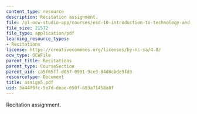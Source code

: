 ```yaml
---
content_type: resource
description: Recitation assignment.
file: /ol-ocw-studio-app/courses/esd-10-introduction-to-technology-and-policy-fall-2006/3a44f9fc5e7ddeae050f683a71458a8f_assign5.pdf
file_size: 21572
file_type: application/pdf
learning_resource_types:
- Recitations
license: https://creativecommons.org/licenses/by-nc-sa/4.0/
ocw_type: OCWFile
parent_title: Recitations
parent_type: CourseSection
parent_uid: ca5f65ff-d057-0991-9ce3-84d8cbde9fd3
resourcetype: Document
title: assign5.pdf
uid: 3a44f9fc-5e7d-deae-050f-683a71458a8f
---
```

Recitation assignment.